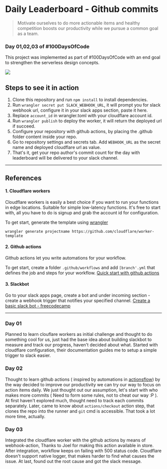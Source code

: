 # Daily Leaderboard - Github commits

>Motivate ourselves to do more actionable items and healthy competition boosts our productivity while we pursue a common goal as a team. 

### Day 01,02,03 of #100DaysOfCode
This project was implemented as part of #100DaysOfCode with an end goal to strengthen the serverless design concepts.

![](https://res.cloudinary.com/dojgeix1u/image/upload/v1602834142/Twitter_Post_-_4_2_gymoru.png)
## Steps to see it in action

1. Clone this repository and run `npm install` to install dependencies.
2. Run `wrangler secret put SLACK_WEBHOOK_URL`, it will prompt you for slack webhook url, configure it in your slack apps section, paste it here.
3. Replace `account_id` in wrangler.toml with your cloudflare account id.
4. Run `wrangler publish` to deploy the worker, it will return the deployed url if succeed. 
5. Configure your repository with github actions, by placing the .github folder content inside your repo.
6. Go to repository settings and secrets tab. Add `WEBHOOK_URL` as the secret name and deployed cloudflare url as value.
7. That's it, get your repo author's commit count for the day with leaderboard will be delivered to your slack channel.

---

## References 



#### 1. Cloudflare workers

Cloudflare workers is easily a best choice if you want to run your functions in edge locations. Suitable for simple low-latency functions. It's free to start with, all you have to do is signup and grab the account id for configuration.

To get start, generate the template using [wrangler](https://github.com/cloudflare/wrangler)

```
wrangler generate projectname https://github.com/cloudflare/worker-template
```

#### 2. Github actions
Github actions let you write automations for your workflow.

To get start, create a folder `.github/workflows` and add `[branch'.yml` that defines the job and steps for your workflow. [Quick start with github actions](https://docs.github.com/en/free-pro-team@latest/actions/quickstart)

#### 3. Slackbot
Go to your slack apps page, create a bot and under incoming section - create a webhook trigger that notifies your specified channel. [Create a basic slack bot - freecodecamp](https://www.freecodecamp.org/news/how-to-build-a-basic-slackbot-a-beginners-guide-6b40507db5c5/)


---

### Day 01

Planned to learn clouflare workers as initial challenge and thought to do something cool for us, just had the base idea about building slackbot to measure and track our progress, haven't decided about what. Started with cloudflare configuration, their documentation guides me to setup a simple trigger to slack easier.

### Day 02

Thought to learn github actions ( inspired by automations in [actionsflow](https://actionsflow.github.io/)) by the way decided to improve our productivity we can try our way to focus on action items daily. We just thought out our assumption, let's start with who makes more commits ( Need to form some rules, not to cheat our way :P ).
At first haven't explored much, thought need to track each commits separately. Later, came to know about `actions/checkout` action step, that clones the repo into the runner and `git` cmd is accessible. That took a lot more time, actually.

### Day 03
Integrated the cloudflare worker with the github actions by means of webhook-action, Thanks to Joel for making this action available in store. After integration, workflow keeps on failing with 500 status code. Cloudflare doesn't support native logger, that makes harder to find what causes the issue. At last, found out the root cause and got the slack message.


